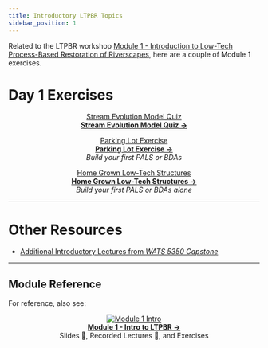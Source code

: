 ```yaml
---
title: Introductory LTPBR Topics
sidebar_position: 1
---
```


Related to the LTPBR workshop [Module 1 - Introduction to Low-Tech Process-Based Restoration of Riverscapes](/workshops/2020/SGI/Modules/module1), here are a couple of Module 1 exercises.

# Day 1 Exercises

<div align="center">

[Stream Evolution Model Quiz](/resources/Topics/01_Overview/sem.html)  
**[Stream Evolution Model Quiz →](/resources/Topics/01_Overview/sem.html)**

[Parking Lot Exercise](/resources/Topics/01_Overview/parkinglot.html)  
**[Parking Lot Exercise →](/resources/Topics/01_Overview/parkinglot.html)**  
*Build your first PALS or BDAs*

[Home Grown Low-Tech Structures](/resources/Topics/01_Overview/homeversion.html)  
**[Home Grown Low-Tech Structures →](/resources/Topics/01_Overview/homeversion.html)**  
*Build your first PALS or BDAs alone*

</div>

---

# Other Resources

- [Additional Introductory Lectures from *WATS 5350 Capstone*](http://capstone.restoration.usu.edu/Course_Topics/WATS_5350/Low-Tech/intro.html)

---

## Module Reference

For reference, also see:

<div align="center">

[![Module 1 Intro](/img/diagrams/presentation.png)](/workshops/2020/SGI/Modules/module1)  
**[Module 1 - Intro to LTPBR →](/workshops/2020/SGI/Modules/module1)**  
Slides 📄, Recorded Lectures 🎥, and Exercises

</div>
